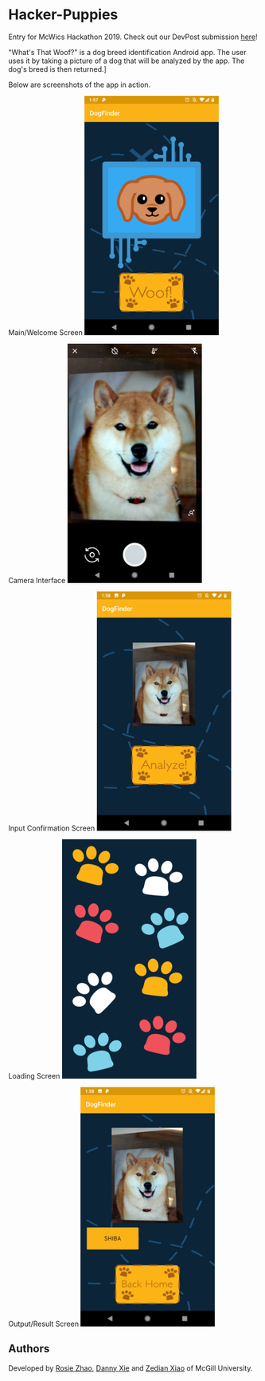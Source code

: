 # Hacker-Puppies
Entry for McWics Hackathon 2019. Check out our DevPost submission [here](https://devpost.com/software/hacker-puppies)!

"What's That Woof?" is a dog breed identification Android app. The user uses it by taking a picture of a dog that will be analyzed by the app. The dog's breed is then returned.]

Below are screenshots of the app in action.

Main/Welcome Screen
<img src="demo/Main.png" width="270" height="480">

Camera Interface
<img src="demo/Camera_Main.png" width="270" height="480">

Input Confirmation Screen
<img src="demo/Analyze.png" width="270" height="480">

Loading Screen
<img src="demo/Loading.png" width="270" height="480">

Output/Result Screen
<img src="demo/Output.png" width="270" height="480">

## Authors
Developed by [Rosie Zhao](https://github.com/rosieyzh), [Danny Xie](https://github.com/dnxie12) and [Zedian Xiao](https://github.com/zedian) of McGill University. 
